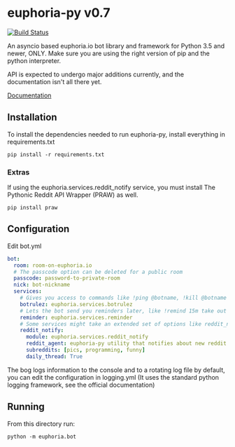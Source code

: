 # euphoria-py v0.7
[![Build Status](https://travis-ci.org/rainbowbismuth/euphoria-py.svg)](https://travis-ci.org/rainbowbismuth/euphoria-py)

An asyncio based euphoria.io bot library and framework for Python 3.5 and newer, ONLY. Make sure you are using the right
version of pip and the python interpreter.

API is expected to undergo major additions currently, and the documentation isn't all there yet.

[Documentation](http://rainbowbismuth.github.io/euphoria-py/docs/)

## Installation

To install the dependencies needed to run euphoria-py, install everything in requirements.txt

```shell
pip install -r requirements.txt
```

### Extras

If using the euphoria.services.reddit_notify service, you must install The Pythonic Reddit API Wrapper (PRAW) as well.

```shell
pip install praw
```

## Configuration

Edit bot.yml

```yml
bot:
  room: room-on-euphoria.io
  # The passcode option can be deleted for a public room
  passcode: password-to-private-room
  nick: bot-nickname
  services:
    # Gives you access to commands like !ping @botname, !kill @botname and !uptime @botname
    botrulez: euphoria.services.botrulez
    # Lets the bot send you reminders later, like !remind 15m take out the trash
    reminder: euphoria.services.reminder
    # Some services might take an extended set of options like reddit_notify
    reddit_notify:
      module: euphoria.services.reddit_notify
      reddit_agent: euphoria-py utility that notifies about new reddit posts
      subreddits: [pics, programming, funny]
      daily_thread: True
```

The bog logs information to the console and to a rotating log file by default, you can edit the configuration
in logging.yml (It uses the standard python logging framework, see the official documentation)

## Running

From this directory run:

```shell
python -m euphoria.bot
```
